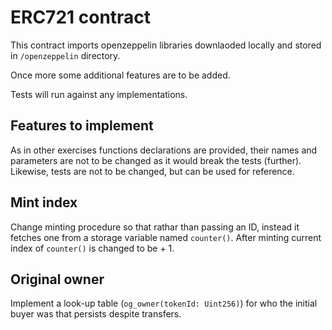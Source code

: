 # ERC721 contract

This contract imports openzeppelin libraries downlaoded locally and stored in `/openzeppelin` directory.

Once more some additional features are to be added.

Tests will run against any implementations.

## Features to implement

As in other exercises functions declarations are provided, their names and parameters are not to be changed as it would break the tests (further). Likewise, tests are not to be changed, but can be used for reference.

## Mint index

Change minting procedure so that rathar than passing an ID, instead it fetches one from a storage variable named `counter()`. After minting current index of `counter()` is changed to be + 1.

## Original owner

Implement a look-up table (`og_owner(tokenId: Uint256)`) for who the initial buyer was that persists despite transfers.